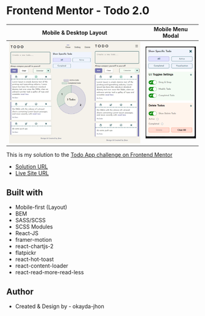 # Frontend Mentor - Todo 2.0

| Mobile & Desktop Layout                  | Mobile Menu Modal                  |
| ---------------------------------------- | ---------------------------------- |
| ![mobile & desktop layout](./image1.jpg) | ![mobile menu modal](./image2.png) |

This is my solution to the [Todo App challenge on Frontend Mentor](https://www.frontendmentor.io/challenges/todo-app-Su1_KokOW/hub/todo-app-1LV3kQB5Gf)

- [Solution URL](https://www.frontendmentor.io/solutions/todo-app-20-localstorage-drag-and-drop-auto-save-chart-visual-tGVnzKfhv5)
- [Live Site URL](https://jhon-okayda-todo-app.netlify.app/)

## Built with

- Mobile-first (Layout)
- BEM
- SASS/SCSS
- SCSS Modules
- React-JS
- framer-motion
- react-chartjs-2
- flatpickr
- react-hot-toast
- react-content-loader
- react-read-more-read-less

## Author

- Created & Design by - okayda-jhon
